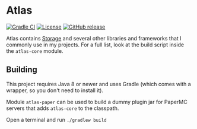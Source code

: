 # Atlas

[![Gradle CI](https://img.shields.io/github/workflow/status/PrimordialMoros/Atlas/Build?style=flat-square)](https://github.com/PrimordialMoros/Atlas/actions)
[![License](https://img.shields.io/github/license/PrimordialMoros/Atlas?color=blue&style=flat-square)](LICENSE)
[![GitHub release](https://img.shields.io/github/v/release/PrimordialMoros/Atlas?style=flat-square)](https://github.com/PrimordialMoros/Atlas/releases)

Atlas contains [Storage](https://github.com/PrimordialMoros/Storage) and several other libraries and frameworks that I commonly use in my projects.
For a full list, look at the build script inside the `atlas-core` module.

## Building

This project requires Java 8 or newer and uses Gradle (which comes with a wrapper, so you don't need to install it).

Module `atlas-paper` can be used to build a dummy plugin jar for PaperMC servers that adds `atlas-core` to the classpath.

Open a terminal and run `./gradlew build`
